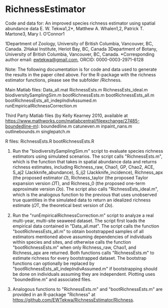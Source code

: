 # RichnessEstimator
Code and data for:
An improved species richness estimator using spatial abundance data
E. W. Tekwa1,2*, Matthew A. Whalen1,2, Patrick T. Martone3, Mary I. O’Connor1

1Department of Zoology, University of British Columbia, Vancouver, BC, Canada.
2Hakai Institute, Heriot Bay, BC, Canada
3Department of Botany, University of British Columbia, Vancouver, BC, Canada.
*Corresponding author email: ewtekwa@gmail.com, ORCID: 0000-0003-2971-6128

Note: The following documentation is for code and data used to generate the results in the paper cited above. For the R-package with the richness estimator functions, please see the subfolder /Richness.

Main Matlab files:
Data_all.mat
RichnessEsts.m
RichnessEsts_ideal.m
biodiversitySamplingSim.m
bootRichnessEsts.m
bootRichnessEsts_all.m
bootRichnessEsts_all_indepIndivAssumed.m
runEmpiricalRichnessCorrection.m

Third Party Matlab files (by Kelly Kearney 2010, available at https://www.mathworks.com/matlabcentral/fileexchange/27485-boundedline-m):
boundedline.m
catuneven.m
inpaint_nans.m
outlinebounds.m
singlepatch.m

R files:
RichnessEsts.R
bootRichnessEsts.R

1. Run the "biodiversitySamplingSim.m" script to evaluate species richness estimators using simulated scenarios. The script calls "RichnessEsts.m", which is the function that takes in spatial abundance data and returns richness estimates, including Richness_raw, Chao1, GP, Chao2, ACE, S_aj2 (Jackknife_abundance), S_ij2 (Jackknife_incidence), Richness_apx (the proposed estimator 𝛺), Richness_taylor (the proposed Taylor expansion version 𝛺T), and Richness_0 (the proposed one-term approximate version 𝛺o). The script also calls "RichnessEsts_ideal.m", which is the analogous function to the previous that uses unobserved true quantities in the simulated data to return an idealized richness estimate (𝛺T, the theoretical best version of 𝛺o).

2. Run the "runEmpiricalRichnessCorrection.m" script to analyze a real multi-year, multi-site seaweed dataset. The script first loads the empirical data contained in "Data_all.mat". The script calls the function "bootRichnessEsts_all.m" to obtain bootstrapped samples of all estimators mentioned above assuming dependencies of individuals within species and sites, and otherwise calls the function "bootRichnessEsts.m" when only Richness_raw, Chao1, and Richness_apx are returned. Both functions calls "RichnessEsts.m" to estimate richness for every bootstrapped dataset. The bootstrap functions can optionally be replaced by "bootRichnessEsts_all_indepIndivAssumed.m" if bootstrapping should be done on individuals assuming they are independent. Plotting uses "boundedline.m" and associated files.

3. Analogous functions to "RichnessEsts.m" and "bootRichnessEsts.m" are provided in an R-package "Richness" at https://github.com/EWTekwa/RichnessEstimator/Richness.
